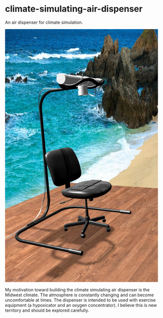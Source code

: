 # climate-simulating-air-dispenser
An air dispenser for climate simulation.

![](./dispenser_concept.jpg)

My motivation toward building the climate simulating air dispenser is the Midwest climate. The atmosphere is constantly changing and can become uncomfortable at times. The dispenser is intended to be used with exercise equipment (a hypoxicator and an oxygen concentrator). I believe this is new territory and should be explored carefully.
